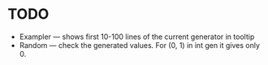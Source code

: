 ﻿# TODO

* Exampler — shows first 10-100 lines of the current generator in tooltip
* Random — check the generated values. For (0, 1) in int gen it gives only 0.

